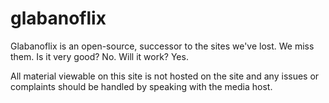 # glabanoflix

Glabanoflix is an open-source, successor to the sites we've lost. 
We miss them. 
Is it very good? No. Will it work? Yes. 

All material viewable on this site is not hosted on the site and any issues or complaints should be handled by speaking with the media host. 
